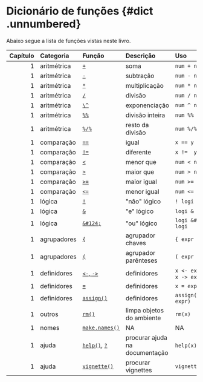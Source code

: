 

# Dicionário de funções {#dict .unnumbered}

Abaixo segue a lista de funções vistas neste livro.


| Capítulo|Categoria   |Função         |Descrição                      |Uso                      |
|--------:|:-----------|:--------------|:------------------------------|:------------------------|
|        1|aritmétrica |[`+`](https://stat.ethz.ch/R-manual/R-devel/library/base/html/Arithmetic.html)|soma                           |`num + num`              |
|        1|aritmétrica |[`-`](https://stat.ethz.ch/R-manual/R-devel/library/base/html/Arithmetic.html)|subtração                      |`num - num`              |
|        1|aritmétrica |[`*`](https://stat.ethz.ch/R-manual/R-devel/library/base/html/Arithmetic.html)|multiplicação                  |`num * num`              |
|        1|aritmétrica |[`/`](https://stat.ethz.ch/R-manual/R-devel/library/base/html/Arithmetic.html)|divisão                        |`num / num`              |
|        1|aritmétrica |[`\^`](https://stat.ethz.ch/R-manual/R-devel/library/base/html/Arithmetic.html)|exponenciação                  |`num ^ num`              |
|        1|aritmétrica |[`%%`](https://stat.ethz.ch/R-manual/R-devel/library/base/html/Arithmetic.html)|divisão inteira                |`num %% num`             |
|        1|aritmétrica |[`%/%`](https://stat.ethz.ch/R-manual/R-devel/library/base/html/Arithmetic.html)|resto da divisão               |`num %/% num`            |
|        1|comparação  |[`==`](https://stat.ethz.ch/R-manual/R-devel/library/base/html/Comparison.html)|igual                          |`x == y`                 |
|        1|comparação  |[`!=`](https://stat.ethz.ch/R-manual/R-devel/library/base/html/Comparison.html)|diferente                      |`x !=  y`                |
|        1|comparação  |[`<`](https://stat.ethz.ch/R-manual/R-devel/library/base/html/Comparison.html)|menor que                      |`num < num`              |
|        1|comparação  |[`>`](https://stat.ethz.ch/R-manual/R-devel/library/base/html/Comparison.html)|maior que                      |`num > num`              |
|        1|comparação  |[`>=`](https://stat.ethz.ch/R-manual/R-devel/library/base/html/Comparison.html)|maior igual                    |`num >=  num`            |
|        1|comparação  |[`<=`](https://stat.ethz.ch/R-manual/R-devel/library/base/html/Comparison.html)|menor igual                    |`num <=  num`            |
|        1|lógica      |[`!`](https://stat.ethz.ch/R-manual/R-devel/library/base/html/Logic.html)|"não" lógico                   |`! logi`                 |
|        1|lógica      |[`&`](https://stat.ethz.ch/R-manual/R-devel/library/base/html/Logic.html)|"e" lógico                     |`logi & logi`            |
|        1|lógica      |[`&#124;`](https://stat.ethz.ch/R-manual/R-devel/library/base/html/Logic.html)|"ou" lógico                    |`logi &#124; logi`       |
|        1|agrupadores |[`{`](https://stat.ethz.ch/R-manual/R-devel/library/base/html/Paren.html)|agrupador chaves               |`{ expr }`               |
|        1|agrupadores |[`(`](https://stat.ethz.ch/R-manual/R-devel/library/base/html/Paren.html)|agrupador parênteses           |`( expr )`               |
|        1|definidores |[`<-`, `->`](https://stat.ethz.ch/R-manual/R-devel/library/base/html/assignOps.html)|definidores                    |`x <- expr`, `x -> expr` |
|        1|definidores |[`=`](https://stat.ethz.ch/R-manual/R-devel/library/base/html/assignOps.html)|definidores                    |`x = expr`               |
|        1|definidores |[`assign()`](https://stat.ethz.ch/R-manual/R-devel/library/base/html/assign.html)|definidores                    |`assign("x", expr)`      |
|        1|outros      |[`rm()`](https://stat.ethz.ch/R-manual/R-devel/library/base/html/rm.html)|limpa objetos do ambiente      |`rm(x)`                  |
|        1|nomes       |[`make.names()`](https://stat.ethz.ch/R-manual/R-devel/library/base/html/make.names.html)|NA                             |NA                       |
|        1|ajuda       |[`help()`](https://stat.ethz.ch/R-manual/R-devel/library/utils/html/help.html), [`?`](https://stat.ethz.ch/R-manual/R-devel/library/utils/html/Question.html)|procurar ajuda na documentação |`help(x)`, `?x`          |
|        1|ajuda       |[`vignette()`](https://stat.ethz.ch/R-manual/R-devel/library/utils/html/vignette.html)|procurar vignettes             |`vignette(x)`            |
